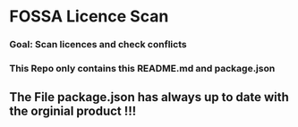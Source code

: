 # FOSSA Licence Scan

### Goal: Scan licences and check conflicts

### This Repo only contains this README.md and package.json

## The File package.json has always up to date with the orginial product !!!
